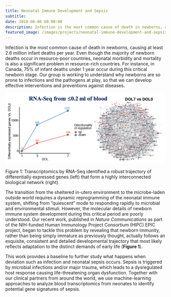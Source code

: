 ```yaml
---
title: Neonatal Immune Development and Sepsis
subtitle:
date: 2018-06-06 00:00:00
description: Infection is the most common cause of death in newborns, causing at least 2.6 million infant deaths per year. Even though the majority of newborn deaths occur in resource-poor countries, neonatal morbidity and mortality is also a significant problem in resource-rich countries.
featured_image: /images/projects/neonatal-immune-development-and-sepsis/infant.jpg
---
```


Infection is the most common cause of death in newborns, causing at least 2.6 million infant deaths per year. Even though the majority of newborn deaths occur in resource-poor countries, neonatal morbidity and mortality is also a significant problem in resource-rich countries. For instance, in Canada, 75% of infant deaths under 1 year occur during this critical newborn stage. Our group is working to understand why newborns are so prone to infections and the pathogens at play, so that we can develop effective interventions and preventions against diseases.

![](/images/projects/neonatal-immune-development-and-sepsis/rna-seq.png)

<smaller>Figure 1: Transcriptomics by RNA-Seq identified a robust trajectory of differentially expressed genes (left) that form a highly interconnected biological network (right).</smaller>

The transition from the sheltered in-utero environment to the microbe-laden outside world requires a dynamic reprogramming of the neonatal immune system, shifting from “quiescent” mode to responding rapidly to microbial and environmental stimuli. However, the molecular details of newborn immune system development during this critical period are poorly understood. Our recent work, published in <i>Nature Communications</i> as part of the NIH-funded Human Immunology Project Consortium (HIPC) EPIC project, began to tackle this problem by revealing that newborn immunity, rather than being simply immature as previously thought, actually follows an exquisite, consistent and detailed developmental trajectory that most likely reflects adaptation to the distinct demands of early life (**Figure 1**).

This work provides a baseline to further study what happens when deviation such as infection and neonatal sepsis occurs. Sepsis is triggered by microbial infections and/or major trauma, which leads to a dysregulated host response causing life-threatening organ dysfunction. Together with our clinical partners from around the world, we use machine-learning approaches to analyze blood transcriptomics from neonates to identify potential gene signatures of sepsis.
